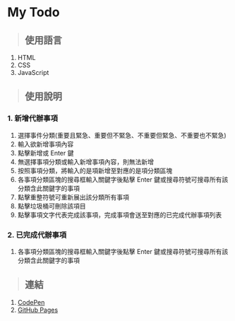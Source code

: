 # My Todo

> ## 使用語言

1. HTML
2. CSS
3. JavaScript

> ## 使用說明

### 1. 新增代辦事項

1. 選擇事件分類(重要且緊急、重要但不緊急、不重要但緊急、不重要也不緊急)
2. 輸入欲新增事項內容
3. 點擊新增或 Enter 鍵
4. 無選擇事項分類或輸入新增事項內容，則無法新增
5. 按照事項分類，將輸入的是項新增至對應的是項分類區塊
6. 各事項分類區塊的搜尋框輸入關鍵字後點擊 Enter 鍵或搜尋符號可搜尋所有該分類含此關鍵字的事項
7. 點擊重整符號可重新展出該分類所有事項
8. 點擊垃圾桶可刪除該項目
9. 點擊事項文字代表完成該事項，完成事項會送至對應的已完成代辦事項列表

### 2. 已完成代辦事項

1. 各事項分類區塊的搜尋框輸入關鍵字後點擊 Enter 鍵或搜尋符號可搜尋所有該分類含此關鍵字的事項

> ## 連結

1. [CodePen](https://codepen.io/Clare46/pen/GRjdVVv)
2. [GitHub Pages](https://hungxingyu.github.io/04.My_Todo/)
